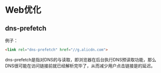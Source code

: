 # Web优化

## dns-prefetch

例子：

```html
<link rel="dns-prefetch" href="//g.alicdn.com">
```

dns-prefetch是指对DNS的与读取，即浏览器在后台执行DNS预读取功能，那么DNS很可能在访问链接前就已经解析完毕了，从而减少用户点击链接是的延迟。